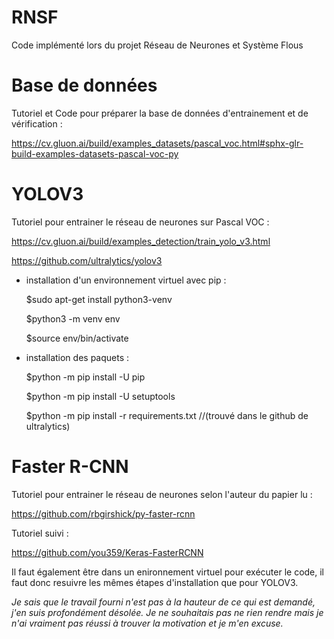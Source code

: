 # RNSF
Code implémenté lors du projet Réseau de Neurones et Système Flous

# Base de données
Tutoriel et Code pour préparer la base de données d'entrainement et de vérification : 

https://cv.gluon.ai/build/examples_datasets/pascal_voc.html#sphx-glr-build-examples-datasets-pascal-voc-py 

# YOLOV3 
Tutoriel pour entrainer le réseau de neurones sur Pascal VOC : 

https://cv.gluon.ai/build/examples_detection/train_yolo_v3.html

https://github.com/ultralytics/yolov3

- installation d'un environnement virtuel avec pip : 

  $sudo apt-get install python3-venv
  
  $python3 -m venv env
  
  $source env/bin/activate
  
- installation des paquets : 

  $python -m pip install -U pip
  
  $python -m pip install -U setuptools
  
  $python -m pip install -r requirements.txt //(trouvé dans le github de ultralytics) 

# Faster R-CNN 
Tutoriel pour entrainer le réseau de neurones selon l'auteur du papier lu : 

https://github.com/rbgirshick/py-faster-rcnn

Tutoriel suivi : 

https://github.com/you359/Keras-FasterRCNN

Il faut également être dans un enironnement virtuel pour exécuter le code, il faut donc resuivre les mêmes étapes d'installation que pour YOLOV3.



*Je sais que le travail fourni n'est pas à la hauteur de ce qui est demandé, j'en suis profondément désolée. Je ne souhaitais pas ne rien rendre mais je n'ai vraiment pas réussi à trouver la motivation et je m'en excuse.*
